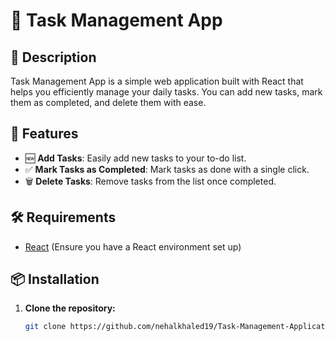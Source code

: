 # 📝 Task Management App

## 🌟 Description
Task Management App is a simple web application built with React that helps you efficiently manage your daily tasks. You can add new tasks, mark them as completed, and delete them with ease.

## 🚀 Features
- 🆕 **Add Tasks**: Easily add new tasks to your to-do list.
- ✅ **Mark Tasks as Completed**: Mark tasks as done with a single click.
- 🗑️ **Delete Tasks**: Remove tasks from the list once completed.

## 🛠️ Requirements
- [React](https://reactjs.org/) (Ensure you have a React environment set up)

## 📦 Installation
1. **Clone the repository:**
   ```bash
   git clone https://github.com/nehalkhaled19/Task-Management-Application.git
